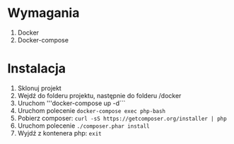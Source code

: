 # Wymagania

1. Docker
2. Docker-compose

# Instalacja

1. Sklonuj projekt
2. Wejdź do folderu projektu, następnie do folderu /docker
3. Uruchom '''docker-compose up -d```
4. Uruchom polecenie ```docker-compose exec php-bash```
5. Pobierz composer: ```curl -sS https://getcomposer.org/installer | php```
6. Uruchom polecenie ```./composer.phar install```
8. Wyjdź z kontenera php: ```exit```

